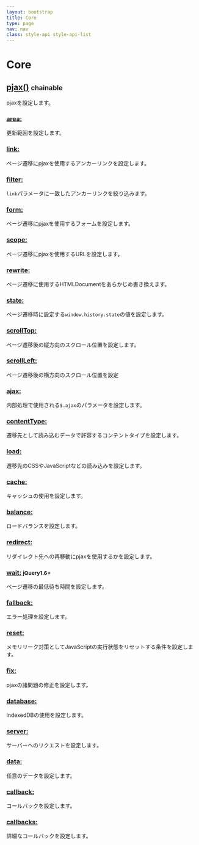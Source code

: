 ```yaml
---
layout: bootstrap
title: Core
type: page
nav: nav
class: style-api style-api-list
---
```


# Core

## [pjax()](api/core/pjax/) <small><span class="label label-info">chainable</span></small>
pjaxを設定します。

### [area:](api/core/setting/area/)
更新範囲を設定します。

### [link:](api/core/setting/link/)
ページ遷移にpjaxを使用するアンカーリンクを設定します。

### [filter:](api/core/setting/filter/)
`link`パラメータに一致したアンカーリンクを絞り込みます。

### [form:](api/core/setting/form/)
ページ遷移にpjaxを使用するフォームを設定します。

### [scope:](api/core/setting/scope/)
ページ遷移にpjaxを使用するURLを設定します。

### [rewrite:](api/core/setting/rewrite/)
ページ遷移に使用するHTMLDocumentをあらかじめ書き換えます。

### [state:](api/core/setting/state/)
ページ遷移時に設定する`window.history.state`の値を設定します。

### [scrollTop:](api/core/setting/scroll-top/)
ページ遷移後の縦方向のスクロール位置を設定します。

### [scrollLeft:](api/core/setting/scroll-left/)
ページ遷移後の横方向のスクロール位置を設定

### [ajax:](api/core/setting/ajax/)
内部処理で使用される`$.ajax`のパラメータを設定します。

### [contentType:](api/core/setting/content-type/)
遷移先として読み込むデータで許容するコンテントタイプを設定します。

### [load:](api/core/setting/load/)
遷移先のCSSやJavaScriptなどの読み込みを設定します。

### [cache:](api/core/setting/cache/)
キャッシュの使用を設定します。

### [balance:](api/core/setting/balance/)
ロードバランスを設定します。

### [redirect:](api/core/setting/redirect/)
リダイレクト先への再移動にpjaxを使用するかを設定します。

### [wait:](api/core/setting/wait/) <small><span class="label label-primary">jQuery1.6+</span></small>
ページ遷移の最低待ち時間を設定します。

### [fallback:](api/core/setting/fallback/)
エラー処理を設定します。

### [reset:](api/core/setting/reset/)
メモリリーク対策としてJavaScriptの実行状態をリセットする条件を設定します。

### [fix:](api/core/setting/fix/)
pjaxの諸問題の修正を設定します。

### [database:](api/core/setting/database/)
IndexedDBの使用を設定します。

### [server:](api/core/setting/server/)
サーバーへのリクエストを設定します。

### [data:](api/core/setting/data/)
任意のデータを設定します。

### [callback:](api/callback/)
コールバックを設定します。

### [callbacks:](api/callback/)
詳細なコールバックを設定します。
